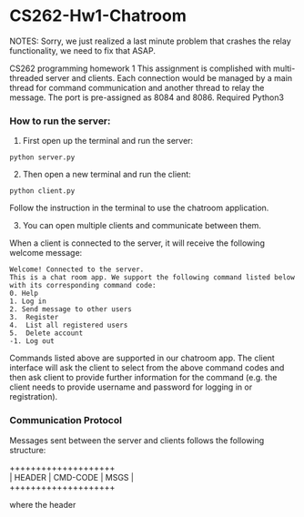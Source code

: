 # CS262-Hw1-Chatroom
NOTES: Sorry, we just realized a last minute problem that crashes the relay functionality, we need to fix that ASAP. 

CS262 programming homework 1
This assignment is complished with multi-threaded server and clients. Each connection would be managed by a main thread for command communication and another thread to relay the message.
The port is pre-assigned as 8084 and 8086. 
Required Python3

### How to run the server: 

  1. First open up the terminal and run the server:
```
python server.py
```
  2. Then open a new terminal and run the client:
  
 ```
 python client.py
 ```
 Follow the instruction in the terminal to use the chatroom application. 
 
  3. You can open multiple clients and communicate between them.

When a client is connected to the server, it will receive the following welcome message:
```
Welcome! Connected to the server.
This is a chat room app. We support the following command listed below with its corresponding command code:
0. Help
1. Log in 
2. Send message to other users
3.  Register
4.  List all registered users
5.  Delete account
-1. Log out
```
Commands listed above are supported in our chatroom app. The client interface will ask the client to select from the above command codes and then ask client to provide further information for the command (e.g. the client needs to provide username and password for logging in or registration).

### Communication Protocol
Messages sent between the server and clients follows the following structure:


++++++++++++++++++++  
| HEADER | CMD-CODE | MSGS |  
++++++++++++++++++++    

where the header



